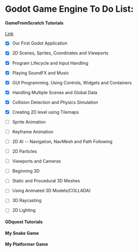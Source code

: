 # Godot Game Engine To Do List:

#### GameFromScratch Tutorials

[Link](http://www.gamefromscratch.com/page/Godot-Game-Engine-tutorial-series.aspx)

- [x] Our First Godot Application

- [x] 2D Scenes, Sprites, Coordinates and Viewports

- [x] Program Lifecycle and Input Handling

- [x] Playing SoundFX and Music

- [x] GUI Programming. Using Controls, Widgets and Containers

- [x] Handling Multiple Scenes and Global Data

- [x] Collision Detection and Physics Simulation

- [x] Creating 2D level using Tilemaps

- [ ] Sprite Animation

- [ ] Keyframe Animation

- [ ] 2D AI -- Navigation, NavMesh and Path Following

- [ ] 2D Particles

- [ ] Viewports and Cameras

- [ ] Beginning 3D

- [ ] Static and Procedural 3D Meshes

- [ ] Using Animated 3D Models(COLLADA)

- [ ] 3D Raycasting

- [ ] 2D Lighting

#### GDquest Tutorials

#### My Snake Game

#### My Platformer Game




